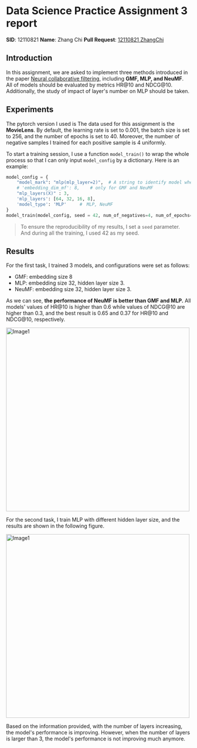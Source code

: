 # Data Science Practice Assignment 3 report

**SID**: 12110821
**Name**: Zhang Chi
**Pull Request**: [12110821 ZhangChi](https://github.com/SUSTech-STA326/STA326_Assignment3/pull/11)

## Introduction

In this assignment, we are asked to implement three methods introduced in the paper [Neural collaborative filtering](https://arxiv.org/abs/1708.05031), including **GMF, MLP, and NeuMF**. All of models should be evaluated by metrics HR@10 and NDCG@10. Additionally, the study of impact of layer's number on MLP should be taken. 



## Experiments

The pytorch version I used is 
The data used for this assignment is the **MovieLens**. By default, the learning rate is set to 0.001, the batch size is set to 256, and the number of epochs is set to 40. Moreover, the number of negative samples I trained for each positive sample is 4 uniformly.

To start a training session, I use a function `model_train()` to wrap the whole process so that I can only input `model_config` by a dictionary. Here is an example:

```python
model_config = {
    "model_mark": "mlp(mlp_layer=2)",  # A string to identify model when saving training parameter
    # 'embedding_dim_mf': 8,    # only for GMF and NeuMF
    "mlp_layers(X)" : 3,
    'mlp_layers': [64, 32, 16, 8],
    'model_type': 'MLP'     #　MLP, NeuMF
}
model_train(model_config, seed = 42, num_of_negatives=4, num_of_epochs=40)
```

> To ensure the reproducibility of my results, I set a `seed` parameter. And during all the training, I used 42 as my seed.

## Results

For the first task, I trained 3 models, and configurations were set as follows:

-   GMF: embedding size 8
-   MLP: embedding size 32, hidden layer size 3.
-   NeuMF: embedding size 32, hidden layer size 3.

As we can see, **the performance of NeuMF is better than GMF and MLP.** All models' values of HR@10 is higher than 0.6 while values of NDCG@10 are higher than 0.3, and the best result is 0.65 and 0.37 for HR@10 and NDCG@10, respectively.

<img src="3models.svg" alt="Image1" width = "500px">

For the second task, I train MLP with different hidden layer size, and the results are shown in the following figure.

<img src="MLP.svg" alt="Image1" width = "500px">

Based on the information provided, with the number of layers increasing, the model's performance is improving. However, when the number of layers is larger than 3, the model's performance is not improving much anymore.